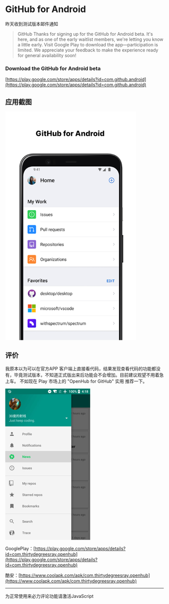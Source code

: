 # GitHub for Android 
<meta name="keywords" content="Download,GitHub,Android"/>

昨天收到测试版本邮件通知

> GitHub
Thanks for signing up for the GitHub for Android beta. It's here, and as one of the early waitlist members, we're letting you know a little early.
Visit Google Play to download the app—participation is limited. We appreciate your feedback to make the experience ready for general availability soon!

### Download the GitHub for Android beta
[https://play.google.com/store/apps/details?id=com.github.android](https://play.google.com/store/apps/details?id=com.github.android)


## 应用截图
![](../../imgs/post/2020/2020-01-15_210902.png)

## 评价
我原本以为可以在官方APP 客户端上直接看代码，结果发现查看代码的功能都没有，毕竟测试版本，不知道正式版出来后功能会不会增加。目前建议观望不用着急上车。
不如现在 Play 市场上的 "OpenHub for GitHub" 实用 推荐一下。

![](../../imgs/post/2020/drawer-160180-o_1c5q8r8so109j8lia00keb1cqks-uid-1140240@1080x1920.png.t.jpg)


GooglePlay：[https://play.google.com/store/apps/details?id=com.thirtydegreesray.openhub](https://play.google.com/store/apps/details?id=com.thirtydegreesray.openhub)

酷安：[https://www.coolapk.com/apk/com.thirtydegreesray.openhub](https://www.coolapk.com/apk/com.thirtydegreesray.openhub)

<hr>

<!-- 来必力City版安装代码 -->
<div id="lv-container" data-id="city" data-uid="MTAyMC80NzA4OC8yMzU4OA==">
	<script type="text/javascript">
   (function(d, s) {
       var j, e = d.getElementsByTagName(s)[0];

       if (typeof LivereTower === 'function') { return; }

       j = d.createElement(s);
       j.src = 'https://cdn-city.livere.com/js/embed.dist.js';
       j.async = true;

       e.parentNode.insertBefore(j, e);
   })(document, 'script');
	</script>
<noscript> 为正常使用来必力评论功能请激活JavaScript</noscript>
</div>
<!-- City版安装代码已完成 -->